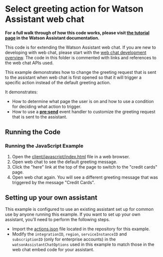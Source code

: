 # Select greeting action for Watson Assistant web chat

**For a full walk through of how this code works, please visit [the tutorial page](DOCS.md) in the Watson Assistant documentation.**

This code is for extending the Watson Assistant web chat. If you are new to developing with web chat, please start with the [web chat development overview](https://cloud.ibm.com/docs/watson-assistant?topic=watson-assistant-web-chat-develop). The code in this folder is commented with links and references to the web chat APIs used.

This example demonstrates how to change the greeting request that is sent to the assistant when web chat is first opened so that it will trigger a specific action instead of the default greeting action.

It demonstrates:

- How to determine what page the user is on and how to use a condition for deciding what action to trigger.
- How to use a [**pre:send**](https://web-chat.global.assistant.watson.cloud.ibm.com/docs.html?to=api-events#presend) event handler to customize the greeting request that is sent to the assistant.

## Running the Code

### Running the JavaScript Example

1. Open the [client/javascript/index.html](examples/select-greeting-action/client/javascript/index.html) file in a web browser.
2. Open web chat to see the default greeting message.
3. Click the "here" link at the top of the page to switch to the "credit cards" page.
4. Open web chat again. You will see a different greeting message that was triggered by the message "Credit Cards".

## Setting up your own assistant

This example is configured to use an existing assistant set up for common use by anyone running this example. If you want to set up your own assistant, you'll need to perform the following steps.

- Import the [actions.json](examples/select-greeting-action/actions.json) file located in the repository for this example.
- Modify the `integrationID`, `region`, `serviceInstanceID` and `subscriptionID` (only for enterprise accounts) in the `watsonAssistantChatOptions` used in this example to match those in the web chat embed code for your assistant.